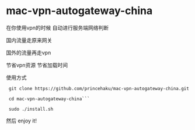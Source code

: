 mac-vpn-autogateway-china
=========================


在你使用vpn的时候 自动进行服务端网络判断 

国内流量走原来网关 

国外的流量再走vpn


节省vpn资源  节省加载时间

使用方式

     git clone https://github.com/princehaku/mac-vpn-autogateway-china.git
     
     cd mac-vpn-autogateway-china```
     
     sudo ./install.sh

然后 enjoy it!

